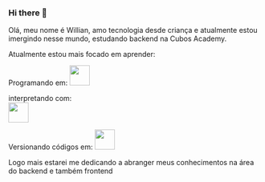 ### Hi there 👋
Olá, meu nome é Willian, amo tecnologia desde criança e atualmente estou imergindo nesse mundo, estudando backend na Cubos Academy.

Atualmente estou mais focado em aprender:

Programando em: 
<img width="40" heigth="40" src="https://cdn.jsdelivr.net/gh/devicons/devicon/icons/javascript/javascript-original.svg" />

interpretando com:  
<img width="40" heigth="40" src="https://cdn.jsdelivr.net/gh/devicons/devicon/icons/nodejs/nodejs-plain.svg" /> 

Versionando códigos em: 
<img width="40" heigth="40" src ="https://cdn.jsdelivr.net/gh/devicons/devicon/icons/git/git-plain-wordmark.svg" />

Logo mais estarei me dedicando a abranger  meus conhecimentos na área do backend e também frontend
<!--
**willa-borges/willa-borges** is a ✨ _special_ ✨ repository because its `README.md` (this file) appears on your GitHub profile.

Here are some ideas to get you started:

- 🔭 I’m currently working on ...
- 🌱 I’m currently learning ...
- 👯 I’m looking to collaborate on ...
- 🤔 I’m looking for help with ...
- 💬 Ask me about ...
- 📫 How to reach me: ...
- 😄 Pronouns: ...
- ⚡ Fun fact: ...
-->
